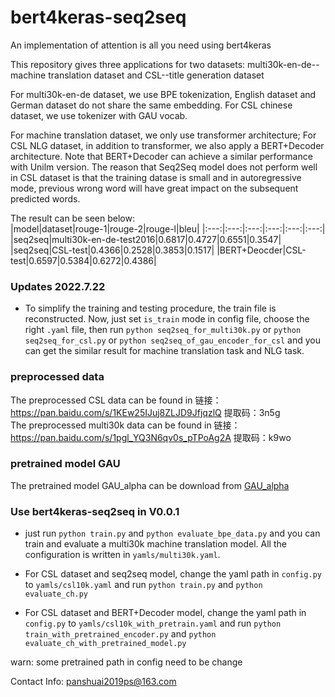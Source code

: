 # bert4keras-seq2seq
An implementation of attention is all you need using bert4keras

This repository gives three applications for two datasets: multi30k-en-de--machine translation dataset and CSL--title generation dataset

For multi30k-en-de dataset, we use BPE tokenization, English dataset and German dataset do not share the same embedding. For CSL chinese dataset, we use tokenizer with GAU vocab.

For machine translation dataset, we only use transformer architecture; For CSL NLG dataset, in addition to transformer, we also apply a BERT+Decoder architecture. Note that BERT+Decoder can achieve a similar performance with Unilm version. The reason that Seq2Seq model does not perform well in CSL dataset is that the training datase is small and in autoregressive mode, previous wrong word will have great impact on the subsequent predicted words.

The result can be seen below:</br>
|model|dataset|rouge-1|rouge-2|rouge-l|bleu|
|:---:|:---:|:---:|:---:|:---:|:---:|
|seq2seq|multi30k-en-de-test2016|0.6817|0.4727|0.6551|0.3547|
|seq2seq|CSL-test|0.4366|0.2528|0.3853|0.1517|
|BERT+Deocder|CSL-test|0.6597|0.5384|0.6272|0.4386|

### Updates 2022.7.22
- To simplify the training and testing procedure, the train file is reconstructed. Now, just set `is_train` mode in config file, choose the right `.yaml` file, then run `python seq2seq_for_multi30k.py` or `python seq2seq_for_csl.py` or `python seq2seq_of_gau_encoder_for_csl` and you can get the similar result for machine translation task and NLG task.
### preprocessed data
The preprocessed CSL data can be found in 链接：https://pan.baidu.com/s/1KEw25IJuj8ZLJD9JfjqzlQ 
提取码：3n5g</br>
The preprocessed multi30k data can be found in 链接：https://pan.baidu.com/s/1pgl_YQ3N6qv0s_pTPoAg2A 
提取码：k9wo

### pretrained model GAU
The pretrained model GAU_alpha can be download from [GAU_alpha](https://github.com/ZhuiyiTechnology/GAU-alpha)

### Use bert4keras-seq2seq in V0.0.1
- just run `python train.py` and `python evaluate_bpe_data.py` and you can train and evaluate a multi30k machine translation model. All the configuration is written in `yamls/multi30k.yaml`.

- For CSL dataset and seq2seq model, change the yaml path in `config.py` to `yamls/csl10k.yaml` and run `python train.py` and `python evaluate_ch.py`

- For CSL dataset and BERT+Decoder model, change the yaml path in `config.py` to `yamls/csl10k_with_pretrain.yaml` and run `python train_with_pretrained_encoder.py` and `python evaluate_ch_with_pretrained_model.py`

warn: some pretrained path in config need to be change

Contact Info: panshuai2019ps@163.com
